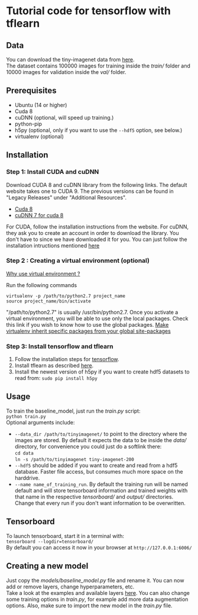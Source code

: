# Tutorial code for tensorflow with tflearn

## Data
You can download the tiny-imagenet data from [here](http://cs231n.stanford.edu/tiny-imagenet-200.zip).  
The dataset contains 100000 images for training inside the *train/* folder and 10000 images for validation inside the *val/* folder.

## Prerequisites
* Ubuntu (14 or higher)
* Cuda 8
* cuDNN (optional, will speed up training.)
* python-pip
* h5py (optional, only if you want to use the `--hdf5` option, see below.)
* virtualenv (optional)

## Installation

### Step 1: Install CUDA and cuDNN
Download CUDA 8 and cuDNN library from the following links. The default website takes one to CUDA 9. The previous versions can be found in "Legacy Releases" under "Additional Resources".
* [Cuda 8](https://developer.nvidia.com/cuda-80-ga2-download-archive)
* [cuDNN 7 for cuda 8](https://drive.google.com/a/tcd.ie/file/d/1JNKUnIRbAnZ49wSiJgou4zz9CQiamR8J/view?usp=sharing)

For CUDA, follow the installation instructions from the website. For cuDNN, they ask you to create an account in order to download the library. You don't have to since we have downloaded it for you. You can just follow the installation intructions mentioned [here](http://docs.nvidia.com/deeplearning/sdk/cudnn-install/index.html)

### Step 2 : Creating a virtual environment (optional)
[Why use virtual environment ?](https://pythontips.com/2013/07/30/what-is-virtualenv/)

Run the following commands
```
virtualenv -p /path/to/python2.7 project_name
source project_name/bin/activate
```
"/path/to/python2.7" is usually /usr/bin/python2.7. 
Once you activate a virtual environment, you will be able to use only the local packages. Check this link if you wish to know how to use the global packages. 
[Make virtualenv inherit specific packages from your global site-packages](https://stackoverflow.com/questions/12079607/make-virtualenv-inherit-specific-packages-from-your-global-site-packages)

### Step 3: Install tensorflow and tflearn
1. Follow the installation steps for [tensorflow](https://www.tensorflow.org/install/).
2. Install tflearn as described [here](http://tflearn.org/installation/).
3. Install the newest version of h5py if you want to create hdf5 datasets to read from: `sudo pip install h5py`

## Usage
To train the baseline_model, just run the *train.py* script:  
```python train.py```  
Optional arguments include:  
* `--data_dir /path/to/tinyimagenet/` to point to the directory where the images are stored. 
By default it expects the data to be inside the *data/* directory, for convenience you could just do a softlink there:  
`cd data`  
`ln -s /path/to/tinyimagenet tiny-imagenet-200`  
* `--hdf5` should be added if you want to create and read from a hdf5 database. Faster file access, but consumes much more space on the harddrive.  
* `--name name_of_training_run`. By default the training run will be named default and will store tensorboard information and trained weights with that
name in the respective *tensorboard/* and *output/* directories. Change that every run if you don't want information to be overwritten.  

## Tensorboard
To launch tensorboard, start it in a terminal with:  
`tensorboard --logdir=tensorboard/`  
By default you can access it now in your browser at `http://127.0.0.1:6006/`  

## Creating a new model
Just copy the *models/baseline_model.py* file and rename it. You can now add or remove layers, change hyperparameters, etc.  
Take a look at the examples and available layers [here](http://tflearn.org/). You can also change some training options in *train.py*, for example add more data augmentation options. 
Also, make sure to import the new model in the *train.py* file.

